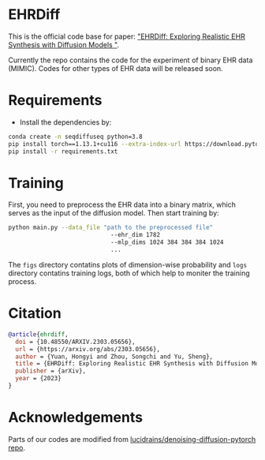 # EHRDiff

This is the official code base for paper: ["EHRDiff: Exploring Realistic EHR Synthesis with Diffusion Models
"](https://arxiv.org/abs/2303.05656).

Currently the repo contains the code for the experiment of binary EHR data (MIMIC). Codes for other types of EHR data will be released soon.

# Requirements
- Install the dependencies by:

```bash
conda create -n seqdiffuseq python=3.8
pip install torch==1.13.1+cu116 --extra-index-url https://download.pytorch.org/whl/cu116
pip install -r requirements.txt
```

# Training

First, you need to preprocess the EHR data into a binary matrix, which serves as the input of the diffusion model. 
Then start training by:

```bash
python main.py --data_file "path to the preprocessed file"
							 --ehr_dim 1782
							 --mlp_dims 1024 384 384 384 1024
							 ...
```

The `figs` directory contatins plots of dimension-wise probability and `logs` directory contatins training logs, both of which help to moniter the training process.

# Citation

```bibtex
@article{ehrdiff,
  doi = {10.48550/ARXIV.2303.05656},
  url = {https://arxiv.org/abs/2303.05656},
  author = {Yuan, Hongyi and Zhou, Songchi and Yu, Sheng},
  title = {EHRDiff: Exploring Realistic EHR Synthesis with Diffusion Models},
  publisher = {arXiv},
  year = {2023}
}
```

# Acknowledgements
Parts of our codes are modified from [lucidrains/denoising-diffusion-pytorch repo](https://github.com/lucidrains/denoising-diffusion-pytorch).